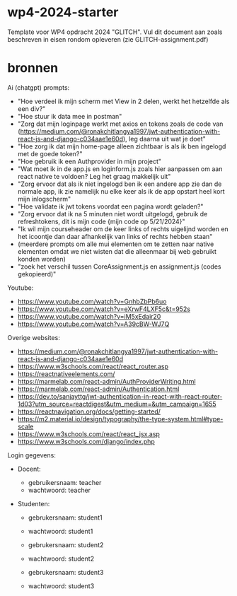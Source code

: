 # wp4-2024-starter
Template voor WP4 opdracht 2024 "GLITCH". Vul dit document aan zoals beschreven in eisen rondom opleveren (zie GLITCH-assignment.pdf)



# bronnen
Ai (chatgpt) prompts:
- "Hoe verdeel ik mijn scherm met View in 2 delen, werkt het hetzelfde als een div?"
- "Hoe stuur ik data mee in postman"
- "Zorg dat mijn loginpage werkt met axios en tokens zoals de code van (https://medium.com/@ronakchitlangya1997/jwt-authentication-with-react-js-and-django-c034aae1e60d), leg daarna uit wat je doet"
- "Hoe zorg ik dat mijn home-page alleen zichtbaar is als ik ben ingelogd met de goede token?"
- "Hoe gebruik ik een Authprovider in mijn project"
- "Wat moet ik in de app.js en loginform.js zoals hier aanpassen om aan react native te voldoen? Leg het graag makkelijk uit"
- "Zorg ervoor dat als ik niet ingelogd ben ik een andere app zie dan de normale app, ik zie namelijk nu elke keer als ik de app opstart heel kort mijn inlogscherm"
- "Hoe validate ik jwt tokens voordat een pagina wordt geladen?"
- "Zorg ervoor dat ik na 5 minuten niet wordt uitgelogd, gebruik de refreshtokens, dit is mijn code {mijn code op 5/21/2024}"
- "Ik wil mijn courseheader om de keer links of rechts uigelijnd worden en het icoontje dan daar afhankelijk van links of rechts hebben staan"
- (meerdere prompts om alle mui elementen om te zetten naar native elementen omdat we niet wisten dat die alleenmaar bij web gebruikt konden worden)
- "zoek het verschil tussen CoreAssignment.js en assignment.js (codes gekopieerd)"


Youtube:
- https://www.youtube.com/watch?v=GnhbZbPb6uo
- https://www.youtube.com/watch?v=eXrwF4LXF5c&t=952s
- https://www.youtube.com/watch?v=iM5xEdair20
- https://www.youtube.com/watch?v=A39cBW-WJ7Q

Overige websites:
- https://medium.com/@ronakchitlangya1997/jwt-authentication-with-react-js-and-django-c034aae1e60d
- https://www.w3schools.com/react/react_router.asp
- https://reactnativeelements.com/
- https://marmelab.com/react-admin/AuthProviderWriting.html
- https://marmelab.com/react-admin/Authentication.html
- https://dev.to/sanjayttg/jwt-authentication-in-react-with-react-router-1d03?utm_source=reactdigest&utm_medium=&utm_campaign=1655
- https://reactnavigation.org/docs/getting-started/
- https://m2.material.io/design/typography/the-type-system.html#type-scale
- https://www.w3schools.com/react/react_jsx.asp 
- https://www.w3schools.com/django/index.php


Login gegevens:
- Docent:
  - gebruikersnaam: teacher
  - wachtwoord: teacher

- Studenten:
  - gebrukersnaam: student1
  - wachtwoord: student1

  - gebrukersnaam: student2
  - wachtwoord: student2

  - gebrukersnaam: student3
  - wachtwoord: student3